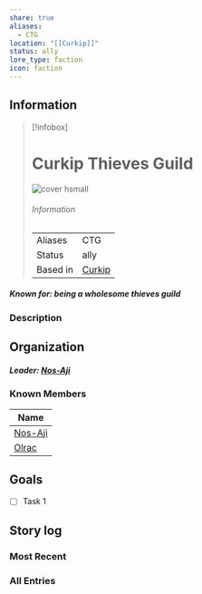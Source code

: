 ```yaml
---
share: true
aliases:
  - CTG
location: "[[Curkip]]"
status: ally
lore_type: faction
icon: faction
---
```

## Information
> [!infobox]
> # Curkip Thieves Guild
> ![cover hsmall](insertimage.png)
> ###### Information
> |   |  |
> | ---- | ---- |
> | Aliases | CTG|
> | Status| ally|
> | Based in|  [Curkip](../Locations/Settlements/Curkip.md)|
##### Known for: being a wholesome thieves guild
### Description
## Organization
##### Leader: [Nos-Aji](../../Nos-Aji.md)
### Known Members
| Name                         |
| ---------------------------- |
| [Nos-Aji](../../Nos-Aji.md) |
| [Olrac](../../Olrac.md)     |

## Goals
- [ ] Task 1
## Story log
### Most Recent

### All Entries
